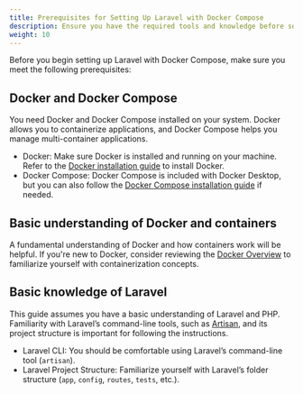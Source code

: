 ```yaml
---
title: Prerequisites for Setting Up Laravel with Docker Compose
description: Ensure you have the required tools and knowledge before setting up Laravel with Docker Compose.
weight: 10
---
```


Before you begin setting up Laravel with Docker Compose, make sure you meet the following prerequisites:

## Docker and Docker Compose

You need Docker and Docker Compose installed on your system. Docker allows you to containerize applications, and Docker Compose helps you manage multi-container applications.

- Docker: Make sure Docker is installed and running on your machine. Refer to the [Docker installation guide](/get-docker/) to install Docker.
- Docker Compose: Docker Compose is included with Docker Desktop, but you can also follow the [Docker Compose installation guide](/compose/install/) if needed.

## Basic understanding of Docker and containers

A fundamental understanding of Docker and how containers work will be helpful. If you're new to Docker, consider reviewing the [Docker Overview](/get-started/overview/) to familiarize yourself with containerization concepts.

## Basic knowledge of Laravel

This guide assumes you have a basic understanding of Laravel and PHP. Familiarity with Laravel’s command-line tools, such as [Artisan](https://laravel.com/docs/11.x/artisan), and its project structure is important for following the instructions.

- Laravel CLI: You should be comfortable using Laravel’s command-line tool (`artisan`).
- Laravel Project Structure: Familiarize yourself with Laravel’s folder structure (`app`, `config`, `routes`, `tests`, etc.).
